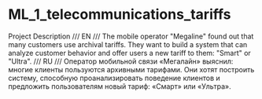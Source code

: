 # ML_1_telecommunications_tariffs
Project Description /// EN /// The mobile operator "Megaline" found out that many customers use archival tariffs. They want to build a system that can analyze customer behavior and offer users a new tariff to them: "Smart" or "Ultra".  /// RU /// Оператор мобильной связи «Мегалайн» выяснил: многие клиенты пользуются архивными тарифами. Они хотят построить систему, способную проанализировать поведение клиентов и предложить пользователям новый тариф: «Смарт» или «Ультра».
